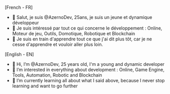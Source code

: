 
[French - FR]
- 👋 Salut, je suis @AzernoDev, 25ans, je suis un jeune et dynamique développeur
- 👀 Je suis intéressé par tout ce qui concerne le développement : Online, Moteur de jeu, Outils, Domotique, Robotique et Blockchain
- 🌱 Je suis en train d'apprendre tout ce que j'ai dit plus tôt, car je ne cesse d'apprendre et vouloir aller plus loin.

[English - EN]
- 👋 Hi, I’m @AzernoDev, 25 years old, I'm a young and dynamic developer
- 👀 I’m interested in everything about development : Online, Game Engine, Tools, Automation, Robotic and Blockchain
- 🌱 I’m currently learning all about what I said above, because I never stop learning and want to go further
